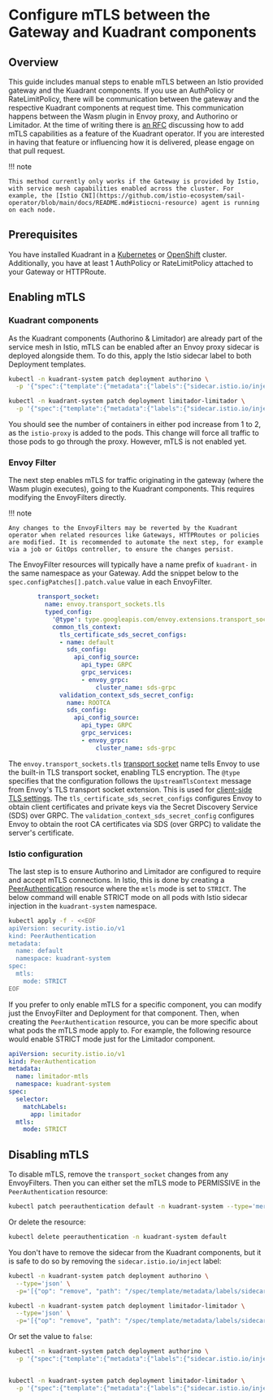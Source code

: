 # Configure mTLS between the Gateway and Kuadrant components

## Overview

This guide includes manual steps to enable mTLS between an Istio provided gateway and the Kuadrant components.
If you use an AuthPolicy or RateLimitPolicy, there will be communication between the gateway and the respective Kuadrant components at request time. This communication happens between the Wasm plugin in Envoy proxy, and Authorino or Limitador.
At the time of writing there is [an RFC](https://github.com/Kuadrant/architecture/pull/110) discussing how to add mTLS capabilities as a feature of the Kuadrant operator. If you are interested in having that feature or influencing how it is delivered, please engage on that pull request.

!!! note

    This method currently only works if the Gateway is provided by Istio, with service mesh capabilities enabled across the cluster. For example, the [Istio CNI](https://github.com/istio-ecosystem/sail-operator/blob/main/docs/README.md#istiocni-resource) agent is running on each node.

## Prerequisites

You have installed Kuadrant in a [Kubernetes](https://docs.kuadrant.io/latest/kuadrant-operator/doc/install/install-kubernetes/) or [OpenShift](https://docs.kuadrant.io/latest/kuadrant-operator/doc/install/install-openshift/) cluster.
Additionally, you have at least 1 AuthPolicy or RateLimitPolicy attached to your Gateway or HTTPRoute.

## Enabling mTLS

### Kuadrant components

As the Kuadrant components (Authorino & Limitador) are already part of the service mesh in Istio, mTLS can be enabled after an Envoy proxy sidecar is deployed alongside them.
To do this, apply the Istio sidecar label to both Deployment templates.

```bash
kubectl -n kuadrant-system patch deployment authorino \
  -p '{"spec":{"template":{"metadata":{"labels":{"sidecar.istio.io/inject":"true"}}}}}'

kubectl -n kuadrant-system patch deployment limitador-limitador \
  -p '{"spec":{"template":{"metadata":{"labels":{"sidecar.istio.io/inject":"true"}}}}}'
```

You should see the number of containers in either pod increase from 1 to 2, as the `istio-proxy` is added to the pods. This change will force all traffic to those pods to go through the proxy. However, mTLS is not enabled yet.

### Envoy Filter

The next step enables mTLS for traffic originating in the gateway (where the Wasm plugin executes), going to the Kuadrant components.
This requires modifying the EnvoyFilters directly.

!!! note

    Any changes to the EnvoyFilters may be reverted by the Kuadrant operator when related resources like Gateways, HTTPRoutes or policies are modified. It is recommended to automate the next step, for example via a job or GitOps controller, to ensure the changes persist.

The EnvoyFilter resources will typically have a name prefix of `kuadrant-` in the same namespace as your Gateway.
Add the snippet below to the `spec.configPatches[].patch.value` value in each EnvoyFilter.

```yaml
        transport_socket:
          name: envoy.transport_sockets.tls
          typed_config:
            '@type': type.googleapis.com/envoy.extensions.transport_sockets.tls.v3.UpstreamTlsContext
            common_tls_context:
              tls_certificate_sds_secret_configs:
              - name: default
                sds_config:
                  api_config_source:
                    api_type: GRPC
                    grpc_services:
                    - envoy_grpc:
                        cluster_name: sds-grpc
              validation_context_sds_secret_config:
                name: ROOTCA
                sds_config:
                  api_config_source:
                    api_type: GRPC
                    grpc_services:
                    - envoy_grpc:
                        cluster_name: sds-grpc
```

The `envoy.transport_sockets.tls` [transport socket](https://www.envoyproxy.io/docs/envoy/latest/api-v3/extensions/transport_sockets/tls/v3/tls.proto#tls-transport-socket-proto) name tells Envoy to use the built-in TLS transport socket, enabling TLS encryption.
The `@type` specifies that the configuration follows the `UpstreamTlsContext` message from Envoy's TLS transport socket extension. This is used for [client-side TLS settings](https://www.envoyproxy.io/docs/envoy/latest/api-v3/extensions/transport_sockets/tls/v3/tls.proto#envoy-v3-api-msg-extensions-transport-sockets-tls-v3-upstreamtlscontext).
The `tls_certificate_sds_secret_configs` configures Envoy to obtain client certificates and private keys via the Secret Discovery Service (SDS) over GRPC.
The `validation_context_sds_secret_config` configures Envoy to obtain the root CA certificates via SDS (over GRPC) to validate the server's certificate.

### Istio configuration

The last step is to ensure Authorino and Limitador are configured to require and accept mTLS connections.
In Istio, this is done by creating a [PeerAuthentication](https://istio.io/latest/docs/reference/config/security/peer_authentication/) resource where the `mtls` mode is set to `STRICT`.
The below command will enable STRICT mode on all pods with Istio sidecar injection in the `kuadrant-system` namespace.

```bash
kubectl apply -f - <<EOF
apiVersion: security.istio.io/v1
kind: PeerAuthentication
metadata:
  name: default
  namespace: kuadrant-system
spec:
  mtls:
    mode: STRICT
EOF
```

If you prefer to only enable mTLS for a specific component, you can modify just the EnvoyFilter and Deployment for that component.
Then, when creating the `PeerAuthentication` resource, you can be more specific about what pods the mTLS mode apply to. For example, the following resource would enable STRICT mode just for the Limitador component.

```yaml
apiVersion: security.istio.io/v1
kind: PeerAuthentication
metadata:
  name: limitador-mtls
  namespace: kuadrant-system
spec:
  selector:
    matchLabels:
      app: limitador
  mtls:
    mode: STRICT
```

## Disabling mTLS

To disable mTLS, remove the `transport_socket` changes from any EnvoyFilters.
Then you can either set the mTLS mode to PERMISSIVE in the `PeerAuthentication` resource:

```bash
kubectl patch peerauthentication default -n kuadrant-system --type='merge' -p '{"spec":{"mtls":{"mode":"PERMISSIVE"}}}'
```

Or delete the resource:

```bash
kubectl delete peerauthentication -n kuadrant-system default
```

You don't have to remove the sidecar from the Kuadrant components, but it is safe to do so by removing the `sidecar.istio.io/inject` label:

```bash
kubectl -n kuadrant-system patch deployment authorino \
  --type='json' \
  -p='[{"op": "remove", "path": "/spec/template/metadata/labels/sidecar.istio.io~1inject"}]'

kubectl -n kuadrant-system patch deployment limitador-limitador \
  --type='json' \
  -p='[{"op": "remove", "path": "/spec/template/metadata/labels/sidecar.istio.io~1inject"}]'
```

Or set the value to `false`:

```bash
kubectl -n kuadrant-system patch deployment authorino \
  -p '{"spec":{"template":{"metadata":{"labels":{"sidecar.istio.io/inject":"false"}}}}}'


kubectl -n kuadrant-system patch deployment limitador-limitador \
  -p '{"spec":{"template":{"metadata":{"labels":{"sidecar.istio.io/inject":"false"}}}}}'
```
